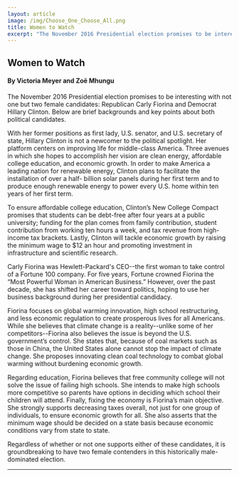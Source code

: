 ```yaml
---
layout: article
image: /img/Choose_One_Choose_All.png
title: Women to Watch 
excerpt: "The November 2016 Presidential election promises to be interesting with not one but two female candidates: Republican Carly Fiorina and Democrat Hillary Clinton. Below are brief backgrounds and key points about both political candidates."
---
```


<h2>Women to Watch</h2>
<h4>By Victoria Meyer and Zoë Mhungu</h4>

The November 2016 Presidential election promises to be interesting with not one but two female candidates: Republican Carly Fiorina and Democrat Hillary Clinton. Below are brief backgrounds and key points about both political candidates.

With her former positions as first lady, U.S. senator, and U.S. secretary of state, Hillary Clinton is not a newcomer to the political spotlight. Her platform centers on improving life for middle-class America. Three avenues in which she hopes to accomplish her vision are clean energy, affordable college education, and economic growth. In order to make America a leading nation for renewable energy, Clinton plans to facilitate the installation of over a half- billion solar panels during her first term and to produce enough renewable energy to power every U.S. home within ten years of her first term. 

To ensure affordable college education, Clinton’s New College Compact promises that students can be debt-free after four years at a public university; funding for the plan comes from family contribution, student contribution from working ten hours a week, and tax revenue from high-income tax brackets. Lastly, Clinton will tackle economic growth by raising the minimum wage to $12 an hour and promoting investment in infrastructure and scientific research. 

Carly Fiorina was Hewlett-Packard's CEO--the first woman to take control of a Fortune 100 company. For five years, Fortune crowned Fiorina the “Most Powerful Woman in American Business.” However, over the past decade, she has shifted her career toward politics, hoping to use her business background during her presidential candidacy. 

Fiorina focuses on global warming innovation, high school restructuring, and less economic regulation to create prosperous lives for all Americans. While she believes that climate change is a reality--unlike some of her competitors--Fiorina also believes the issue is beyond the U.S. government’s control. She states that, because of coal markets such as those in China, the United States alone cannot stop the impact of climate change. She proposes innovating clean coal technology to combat global warming without burdening economic growth. 

Regarding education, Fiorina believes that free community college will not solve the issue of failing high schools. She intends to make high schools more competitive so parents have options in deciding which school their children will attend. Finally, fixing the economy is Fiorina’s main objective. She strongly supports decreasing taxes overall, not just for one group of individuals, to ensure economic growth for all. She also asserts that the minimum wage should be decided on a state basis because economic conditions vary from state to state.

Regardless of whether or not one supports either of these candidates, it is groundbreaking to have two female contenders in this historically male-dominated election.

<hr style="border-color:#7D7D7D;height:0.5px;">
